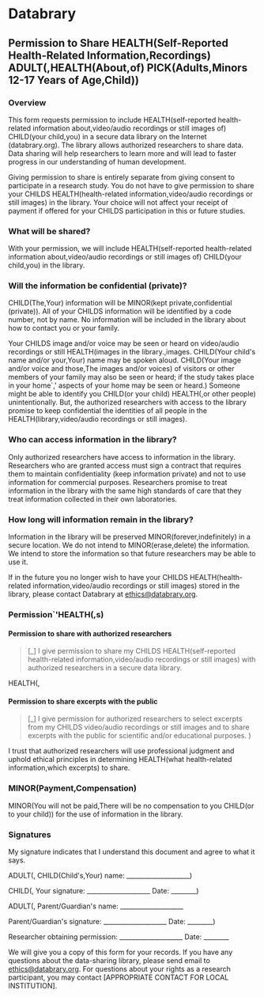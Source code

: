 # Databrary

## Permission to Share HEALTH(Self-Reported Health-Related Information,Recordings) ADULT(,HEALTH(About,of) PICK(Adults,Minors 12-17 Years of Age,Child))

### Overview

This form requests permission to include HEALTH(self-reported health-related information about,video/audio recordings or still images of) CHILD(your child,you) in a secure data library on the Internet (databrary.org). The library allows authorized researchers to share data. Data sharing will help researchers to learn more and will lead to faster progress in our understanding of human development.

Giving permission to share is entirely separate from giving consent to participate in a research study. You do not have to give permission to share your CHILDS HEALTH(health-related information,video/audio recordings or still images) in the library. Your choice will not affect your receipt of payment if offered for your CHILDS participation in this or future studies.

### What will be shared?

With your permission, we will include HEALTH(self-reported health-related information about,video/audio recordings or still images of) CHILD(your child,you) in the library.

### Will the information be confidential (private)?

CHILD(The,Your) information will be MINOR(kept private,confidential (private)). All of your CHILDS information will be identified by a code number, not by name. No information will be included in the library about how to contact you or your family.

Your CHILDS image and/or voice may be seen or heard on video/audio recordings or still HEALTH(images in the library.,images. CHILD(Your child's name and/or your,Your) name may be spoken aloud. CHILD(Your image and/or voice and those,The images and/or voices) of visitors or other members of your family may also be seen or heard; if the study takes place in your home`,' aspects of your home may be seen or heard.) Someone might be able to identify you CHILD(or your child) HEALTH(,or other people) unintentionally. But, the authorized researchers with access to the library promise to keep confidential the identities of all people in the HEALTH(library,video/audio recordings or still images).

### Who can access information in the library?

Only authorized researchers have access to information in the library. Researchers who are granted access must sign a contract that requires them to maintain confidentiality (keep information private) and not to use information for commercial purposes. Researchers promise to treat information in the library with the same high standards of care that they treat information collected in their own laboratories.

### How long will information remain in the library?

Information in the library will be preserved MINOR(forever,indefinitely) in a secure location. We do not intend to MINOR(erase,delete) the information. We intend to store the information so that future researchers may be able to use it.

If in the future you no longer wish to have your CHILDS HEALTH(health-related information,video/audio recordings or still images) stored in the library, please contact Databrary at ethics@databrary.org.

### Permission`'HEALTH(,s)

#### Permission to share with authorized researchers

> [_] I give permission to share my CHILDS HEALTH(self-reported health-related information,video/audio recordings or still images) with authorized researchers in a secure data library.

HEALTH(,
#### Permission to share excerpts with the public

> [_] I give permission for authorized researchers to select excerpts from my CHILDS video/audio recordings or still images and to share excerpts with the public for scientific and/or educational purposes.
)

I trust that authorized researchers will use professional judgment and uphold ethical principles in determining HEALTH(what health-related information,which excerpts) to share.

### MINOR(Payment,Compensation)

MINOR(You will not be paid,There will be no compensation to you CHILD(or to your child)) for the use of information in the library.

### Signatures

My signature indicates that I understand this document and agree to what it says.

ADULT(,
CHILD(Child's,Your) name: 		____________________)

CHILD(,
Your signature: 			____________________ Date: ________)

ADULT(,
Parent/Guardian's name: 		____________________

Parent/Guardian's signature: 		____________________ Date: ________)

Researcher obtaining permission: 	____________________ Date: ________

We will give you a copy of this form for your records. If you have any questions about the data-sharing library, please send email to ethics@databrary.org. For questions about your rights as a research participant, you may contact [APPROPRIATE CONTACT FOR LOCAL INSTITUTION].
